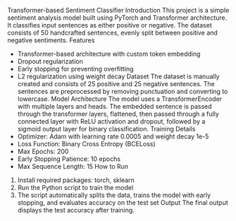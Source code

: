 Transformer-based Sentiment Classifier
Introduction
This project is a simple sentiment analysis model built using PyTorch and Transformer architecture. It classifies input sentences as either positive or negative. The dataset consists of 50 handcrafted sentences, evenly split between positive and negative sentiments.
Features
- Transformer-based architecture with custom token embedding
- Dropout regularization
- Early stopping for preventing overfitting
- L2 regularization using weight decay
Dataset
The dataset is manually created and consists of 25 positive and 25 negative sentences. The sentences are preprocessed by removing punctuation and converting to lowercase.
Model Architecture
The model uses a TransformerEncoder with multiple layers and heads. The embedded sentence is passed through the transformer layers, flattened, then passed through a fully connected layer with ReLU activation and dropout, followed by a sigmoid output layer for binary classification.
Training Details
- Optimizer: Adam with learning rate 0.0005 and weight decay 1e-5
- Loss Function: Binary Cross Entropy (BCELoss)
- Max Epochs: 200
- Early Stopping Patience: 10 epochs
- Max Sequence Length: 15
How to Run
1. Install required packages: torch, sklearn
2. Run the Python script to train the model
3. The script automatically splits the data, trains the model with early stopping, and evaluates accuracy on the test set
Output
The final output displays the test accuracy after training.
